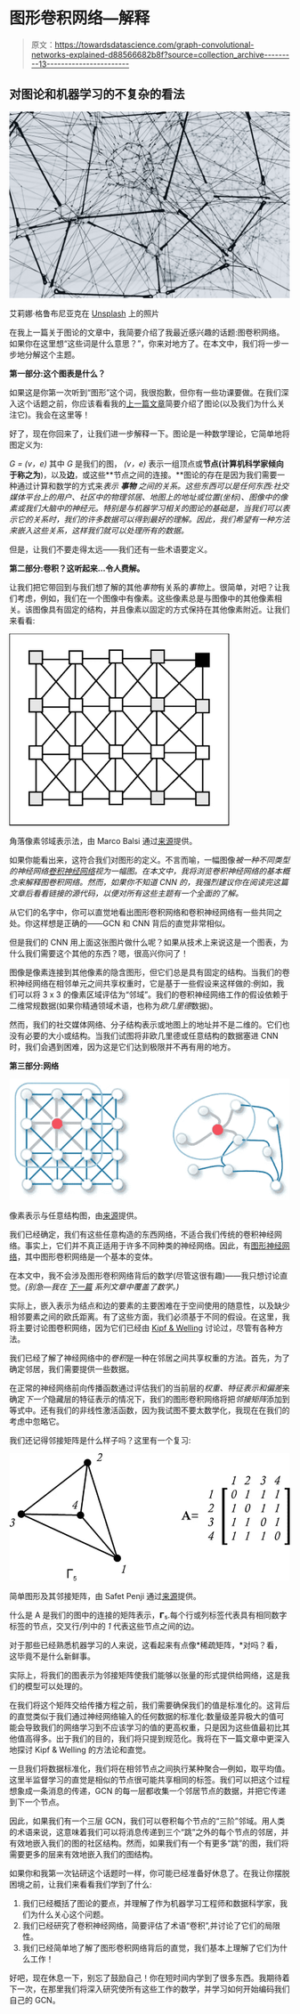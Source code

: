 # 图形卷积网络—解释

> 原文：<https://towardsdatascience.com/graph-convolutional-networks-explained-d88566682b8f?source=collection_archive---------13----------------------->

## 对图论和机器学习的不复杂的看法

![](img/98e835adac456ab74c518b877dbb07b3.png)

艾莉娜·格鲁布尼亚克在 [Unsplash](https://unsplash.com/s/photos/network?utm_source=unsplash&utm_medium=referral&utm_content=creditCopyText) 上的照片

在我上一篇关于图论的文章中，我简要介绍了我最近感兴趣的话题:图卷积网络。如果你在这里想“这些词是什么意思？”，你来对地方了。在本文中，我们将一步一步地分解这个主题。

**第一部分:这个图表是什么？**

如果这是你第一次听到“图形”这个词，我很抱歉，但你有一些功课要做。在我们深入这个话题之前，你应该看看我的[上一篇文章](https://medium.com/mlearning-ai/why-graph-theory-is-cooler-than-you-thought-4df73e2a4950)简要介绍了图论(以及我们为什么关注它)。我会在这里等！

好了，现在你回来了，让我们进一步解释一下。图论是一种数学理论，它简单地将图定义为:

*G = (v，e)* 其中 *G* 是我们的图， *(v，e)* 表示一组顶点或**节点(计算机科学家倾向于称之为**)，以及**边**，或这些**节点之间的连接。**图论的存在是因为我们需要一种通过计算和数学的方式来*表示* ***事物*** *之间的关系。这些东西可以是任何东西:社交媒体平台上的用户、社区中的物理邻居、地图上的地址或位置(坐标)、图像中的像素或我们大脑中的神经元。特别是与机器学习相关的图论的基础是，当我们可以表示它的关系时，我们的许多数据可以得到最好的理解。因此，我们希望有一种方法来嵌入这些关系，这样我们就可以处理所有的数据。*

但是，让我们不要走得太远——我们还有一些术语要定义。

**第二部分:卷积？这听起来…令人费解。**

让我们把它带回到与我们想了解的其他*事物*有关系的*事物*上。很简单，对吧？让我们考虑，例如，我们在一个图像中有像素。这些像素总是与图像中的其他像素相关。该图像具有固定的结构，并且像素以固定的方式保持在其他像素附近。让我们来看看:

![](img/871aaa2f741c3cfb5114acd0bd480d2f.png)

角落像素邻域表示法，由 Marco Balsi 通过[来源](https://www.researchgate.net/profile/Marco-Balsi/publication/266178373/figure/fig4/AS:669372586663951@1536602269858/Neighborhood-of-a-corner-pixel-in-a-CNN-defined-on-a-2-torus.png)提供。

如果你能看出来，这符合我们对图形的定义。不言而喻，一幅图像*被一种不同类型的神经网络[卷积神经网络](/a-comprehensive-guide-to-convolutional-neural-networks-the-eli5-way-3bd2b1164a53?gi=36cb8c030e2f)视为一幅图。在本文中，我将浏览卷积神经网络的基本概念来解释图卷积网络。然而，如果你不知道 CNN 的，我强烈建议你在阅读完这篇文章后看看链接的源代码，以便对所有这些主题有一个全面的了解。*

从它们的名字中，你可以直觉地看出图形卷积网络和卷积神经网络有一些共同之处。你这样想是正确的——GCN 和 CNN 背后的直觉非常相似。

但是我们的 CNN 用上面这张图片做什么呢？如果从技术上来说这是一个图表，为什么我们需要这个其他的东西？嗯，很高兴你问了！

图像是像素连接到其他像素的隐含图形，但它们总是具有固定的结构。当我们的卷积神经网络在相邻单元之间共享权重时，它是基于一些假设来这样做的:例如，我们可以将 3 x 3 的像素区域评估为“邻域”。我们的卷积神经网络工作的假设依赖于二维常规数据(如果你精通领域术语，也称为*欧几里德*数据)。

然而，我们的社交媒体网络、分子结构表示或地图上的地址并不是二维的。它们也没有必要的大小或结构。当我们试图将非欧几里德或任意结构的数据塞进 CNN 时，我们会遇到困难，因为这是它们达到极限并不再有用的地方。

**第三部分:网络**

![](img/25172a75a5f8363137281997892811d4.png)

像素表示与任意结构图，由[来源](https://arxiv.org/pdf/1901.00596.pdf)提供。

我们已经确定，我们有这些任意构造的东西网络，不适合我们传统的卷积神经网络。事实上，它们并不真正适用于许多不同种类的神经网络。因此，有[图形神经网络](https://medium.com/analytics-vidhya/getting-the-intuition-of-graph-neural-networks-a30a2c34280d)，其中图形卷积网络是一个基本的变体。

在本文中，我不会涉及图形卷积网络背后的数学(尽管这很有趣)——我只想讨论直觉。*(别急—我在* [*下一篇*](/what-makes-graph-convolutional-networks-work-53badade0ce9?source=your_stories_page-------------------------------------) *系列文章中覆盖了数学。)*

实际上，嵌入表示为结点和边的要素的主要困难在于空间使用的随意性，以及缺少相邻要素之间的欧氏距离。有了这些方面，我们必须基于不同的假设。在这里，我将主要讨论图卷积网络，因为它们已经由 [Kipf & Welling](http://arxiv.org/abs/1609.02907) 讨论过，尽管有各种方法。

我们已经了解了神经网络中的*卷积*是一种在邻居之间共享权重的方法。首先，为了确定邻居，我们需要提供一些数据。

在正常的神经网络前向传播函数通过评估我们的当前层的*权重、特征表示和偏差*来确定*下一个*隐藏层的特征表示的情况下，我们的图形卷积网络将把*邻接矩阵*添加到等式中。还有我们的非线性激活函数，因为我试图不要太数学化，我现在在我们的考虑中忽略它。

我们还记得邻接矩阵是什么样子吗？这里有一个复习:

![](img/f492fc3406c6d924b5b1dd41e396608b.png)

简单图形及其邻接矩阵，由 Safet Penji 通过[来源](https://www.researchgate.net/figure/Simple-graph-G-5-and-its-adjacency-matrix_fig3_273062204)提供。

什么是 A 是我们的图中的连接的矩阵表示，𝝘₅.每个行或列标签代表具有相同数字标签的节点，交叉行/列中的 *1* 代表这些节点之间的边。

对于那些已经熟悉机器学习的人来说，这看起来有点像*稀疏矩阵，*对吗？看，这毕竟不是什么新鲜事。

实际上，将我们的图表示为邻接矩阵使我们能够以张量的形式提供给网络，这是我们的模型可以处理的。

在我们将这个矩阵交给传播方程之前，我们需要确保我们的值是标准化的。这背后的直觉类似于我们通过神经网络输入的任何数据的标准化:数量级差异极大的值可能会导致我们的网络学习到不应该学习的值的更高权重，只是因为这些值最初比其他值高得多。出于我们的目的，我们将只提到规范化。我将在下一篇文章中更深入地探讨 Kipf & Welling 的方法论和直觉。

一旦我们将数据标准化，我们将在相邻节点之间执行某种聚合—例如，取平均值。这里半监督学习的直觉是相似的节点很可能共享相同的标签。我们可以把这个过程想象成一条消息的传递，GCN 的每一层都收集一个邻居节点的数据，并把它传递到下一个节点。

因此，如果我们有一个三层 GCN，我们可以卷积每个节点的“三阶”邻域。用人类的术语来说，这意味着我们可以将消息传递到三个“跳”之外的每个节点的邻居，并有效地嵌入我们的图的社区结构。然而，如果我们有一个有更多“跳”的图，我们将需要更多的层来有效地嵌入我们的图结构。

如果你和我第一次钻研这个话题时一样，你可能已经准备好休息了。在我让你摆脱困境之前，让我们来看看我们学到了什么:

1.  我们已经概括了图论的要点，并理解了作为机器学习工程师和数据科学家，我们为什么关心这个问题。
2.  我们已经研究了卷积神经网络，简要评估了术语“卷积”,并讨论了它们的局限性。
3.  我们已经简单地了解了图形卷积网络背后的直觉，我们基本上理解了它们为什么工作！

好吧，现在休息一下，别忘了鼓励自己！你在短时间内学到了很多东西。我期待着下一次，在那里我们将深入研究使所有这些工作的数学，并学习如何开始编码我们自己的 GCN。